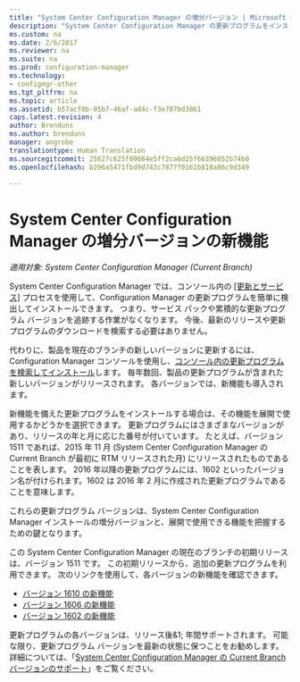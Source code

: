 ```yaml
---
title: "System Center Configuration Manager の増分バージョン | Microsoft Docs"
description: "System Center Configuration Manager の更新プログラムをインストールして管理する方法について説明します。"
ms.custom: na
ms.date: 2/6/2017
ms.reviewer: na
ms.suite: na
ms.prod: configuration-manager
ms.technology:
- configmgr-other
ms.tgt_pltfrm: na
ms.topic: article
ms.assetid: b57acf0b-05b7-46af-ad4c-f3e707bd3861
caps.latest.revision: 4
author: Brenduns
ms.author: brenduns
manager: angrobe
translationtype: Human Translation
ms.sourcegitcommit: 25627c625f09084e5ff2ca6d25f66396052b74b0
ms.openlocfilehash: b296a5471fbd9d743c7877f0161b818a06c9d349

---
```

# <a name="whats-new-in-system-center-configuration-manager-incremental-versions"></a>System Center Configuration Manager の増分バージョンの新機能

*適用対象: System Center Configuration Manager (Current Branch)*




 System Center Configuration Manager では、コンソール内の [[更新とサービス]](/sccm/core/servers/manage/updates) プロセスを使用して、Configuration Manager の更新プログラムを簡単に検出してインストールできます。 つまり、サービス パックや累積的な更新プログラム バージョンを追跡する作業がなくなります。 今後、最新のリリースや更新プログラムのダウンロードを検索する必要はありません。

 代わりに、製品を現在のブランチの新しいバージョンに更新するには、Configuration Manager コンソールを使用し、[コンソール内の更新プログラムを検索してインストール](../../../core/servers/manage/install-in-console-updates.md)します。 毎年数回、製品の更新プログラムが含まれた新しいバージョンがリリースされます。 各バージョンでは、新機能も導入されます。  

 新機能を備えた更新プログラムをインストールする場合は、その機能を展開で使用するかどうかを選択できます。 更新プログラムにはさまざまなバージョンがあり、リリースの年と月に応じた番号が付いています。 たとえば、バージョン 1511 であれば、2015 年 11 月 (System Center Configuration Manager の Current Branch が最初に RTM リリースされた月) にリリースされたものであることを表します。 2016 年以降の更新プログラムには、1602 といったバージョン名が付けられます。1602 は 2016 年 2 月に作成された更新プログラムであることを意味します。

 これらの更新プログラム バージョンは、System Center Configuration Manager インストールの増分バージョンと、展開で使用できる機能を把握するための鍵となります。

 この System Center Configuration Manager の現在のブランチの初期リリースは、バージョン 1511 です。 この初期リリースから、追加の更新プログラムを利用できます。 次のリンクを使用して、各バージョンの新機能を確認できます。
  - [バージョン 1610 の新機能](../../../core/plan-design/changes/whats-new-in-version-1610.md)
  - [バージョン 1606 の新機能](../../../core/plan-design/changes/whats-new-in-version-1606.md)
  - [バージョン 1602 の新機能](../../../core/plan-design/changes/whats-new-in-version-1602.md)


 更新プログラムの各バージョンは、リリース後&1; 年間サポートされます。 可能な限り、更新プログラム バージョンを最新の状態に保つことをお勧めします。 詳細については、「[System Center Configuration Manager の Current Branch バージョンのサポート](../../../core/servers/manage/current-branch-versions-supported.md)」をご覧ください。  



<!--HONumber=Feb17_HO1-->



